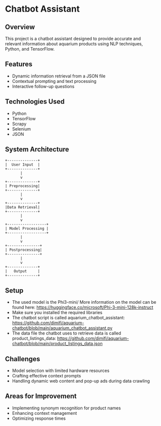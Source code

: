 # Chatbot Assistant

## Overview
This project is a chatbot assistant designed to provide accurate and relevant information about aquarium products using NLP techniques, Python, and TensorFlow.

## Features
- Dynamic information retrieval from a JSON file
- Contextual prompting and text processing
- Interactive follow-up questions

## Technologies Used
- Python
- TensorFlow
- Scrapy
- Selenium
- JSON

## System Architecture
```
+--------------+
|  User Input  |
+--------------+
       |
       v
+--------------+
| Preprocessing|
+--------------+
       |
       v
+--------------+
|Data Retrieval|
+--------------+
       |
       v
+------------------+
| Model Processing |
+------------------+
       |
       v
+---------------+
| Postprocessing|
+---------------+
       |
       v
+--------------+
|   Output     |
+--------------+

```
## Setup
- The used model is the Phi3-mini/ More information on the model can be found here: https://huggingface.co/microsoft/Phi-3-mini-128k-instruct
- Make sure you installed the required libraries
- The chatbot script is called aquarium_chatbot_assistant: https://github.com/dimifi/aquarium-chatbot/blob/main/aquarium_chatbot_assistant.py
- The data file the chatbot uses to retrieve data is called product_listings_data: https://github.com/dimifi/aquarium-chatbot/blob/main/product_listings_data.json


## Challenges
- Model selection with limited hardware resources
- Crafting effective context prompts
- Handling dynamic web content and pop-up ads during data crawling


## Areas for Improvement
- Implementing synonym recognition for product names
- Enhancing context management
- Optimizing response times
